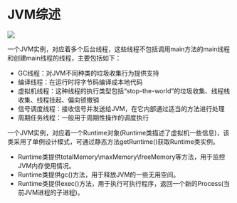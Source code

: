 # JVM综述

![](https://cdn.jsdelivr.net/gh/vpdong/opt-imgs@master/data/20210307154101-JVM%E8%99%9A%E6%8B%9F%E6%9C%BA.png)

一个JVM实例，对应着多个后台线程，这些线程不包括调用main方法的main线程和创建main线程的线程，主要包括如下：

+ GC线程：对JVM不同种类的垃圾收集行为提供支持
+ 编译线程：在运行时将字节码编译成本地代码
+ 虚拟机线程：这种线程的执行类型包括“stop-the-world”的垃圾收集、线程栈收集、线程挂起、偏向锁撤销
+ 信号调度线程：接收信号并发送给JVM，在它内部通过适当的方法进行处理
+ 周期任务线程：一般用于周期性操作的调度执行

一个JVM实例，对应着一个Runtime对象(Runtime类描述了虚拟机一些信息)，该类采用了单例设计模式，可通过静态方法getRuntime()获取Runtime类实例。

+ Runtime类提供totalMemory\maxMemory\freeMemory等方法，用于监控JVM内存使用情况。
+ Runtime类提供gc()方法，用于释放JVM的一些无用空间。
+ Runtime类提供exec()方法，用于执行可执行程序，返回一个新的Process(当前JVM进程的子进程)。



